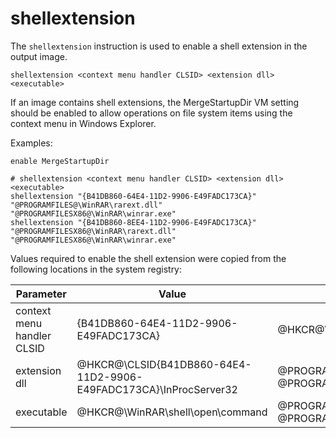 # shellextension

The `shellextension` instruction is used to enable a shell extension in the output image.

```
shellextension <context menu handler CLSID> <extension dll> <executable>
```

If an image contains shell extensions, the MergeStartupDir VM setting should be enabled to allow operations on file system items using the context menu in Windows Explorer.

Examples:

```
enable MergeStartupDir

# shellextension <context menu handler CLSID> <extension dll> <executable>
shellextension "{B41DB860-64E4-11D2-9906-E49FADC173CA}" "@PROGRAMFILES@\WinRAR\rarext.dll" "@PROGRAMFILESX86@\WinRAR\winrar.exe"
shellextension "{B41DB860-8EE4-11D2-9906-E49FADC173CA}" "@PROGRAMFILESX86@\WinRAR\rarext.dll" "@PROGRAMFILESX86@\WinRAR\winrar.exe"
```

Values required to enable the shell extension were copied from the following locations in the system registry:

| Parameter | Value | Registry path |
|-----------|-------|---------------|
| context menu handler CLSID | {B41DB860-64E4-11D2-9906-E49FADC173CA} | @HKCR@\WinRAR32\shellex\ContextMenuHandlers |
| extension dll | @HKCR@\CLSID\{B41DB860-64E4-11D2-9906-E49FADC173CA}\InProcServer32 | @PROGRAMFILES@\WinRAR\rarext.dll<br>@PROGRAMFILESX86@\WinRAR\rarext.dll |
| executable | @HKCR@\WinRAR\shell\open\command | @PROGRAMFILES@\WinRAR\rarext.dll<br>@PROGRAMFILESX86@\WinRAR\rarext.dll |
